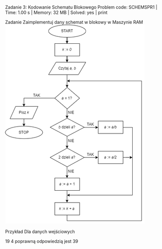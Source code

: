 Zadanie 3: Kodowanie Schematu Blokowego
Problem code: SCHEMSPR1 | Time: 1.00 s | Memory: 32 MB | Solved: yes | print

Zadanie
Zaimplementuj dany schemat w blokowy w Maszynie RAM
![image](schemspr1.png)

Przykład
Dla danych wejściowych

19 4
poprawną odpowiedzią jest
39